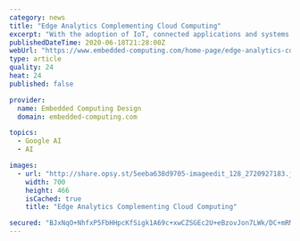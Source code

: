```yaml
---
category: news
title: "Edge Analytics Complementing Cloud Computing"
excerpt: "With the adoption of IoT, connected applications and systems are moving to the cloud. The number of end-devices and data generated on the cloud is also increasing."
publishedDateTime: 2020-06-18T21:28:00Z
webUrl: "https://www.embedded-computing.com/home-page/edge-analytics-complementing-cloud-computing"
type: article
quality: 24
heat: 24
published: false

provider:
  name: Embedded Computing Design
  domain: embedded-computing.com

topics:
  - Google AI
  - AI

images:
  - url: "http://share.opsy.st/5eeba638d9705-imageedit_128_2720927183.jpg"
    width: 700
    height: 466
    isCached: true
    title: "Edge Analytics Complementing Cloud Computing"

secured: "BJxNqO+NhfxP5FbHHpcKfSigk1A69c+xwCZSGEc2U+eBzovJon7LWk/DC+mRMfeA1NOL+yxLCL0fsdkcXOJ0qn9FPFjW5CRNrqCd58YqABzoFUpOa6pRGw4rjSG3M1Pc3L+Qj8nGgHHpVJ9Xxv1ez+QWL9aqXbH7cZR7mnxlSlAd48kpk5njPMrspyMCB14O9p56iPWoZm3Gc418Vhhs1ME0szME87PUY4YAnCOG1kzJrLQBsjZgiYROjQ0kwxpSI+SpcMKxrJjjpsWsqyo67wN7UzXJtDPkhUJ/MLmijTuhCav9YP00kE/6ETdNNMumn7Q37YBbkNNRpzapocSOuw==;fyX6vBFLeKytryX8+YBvbg=="
---
```


